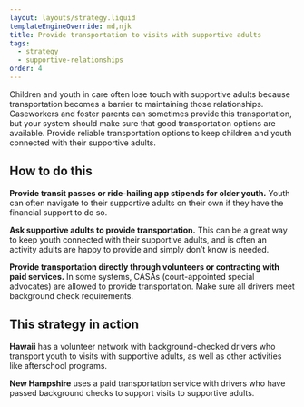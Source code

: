 ```yaml
---
layout: layouts/strategy.liquid
templateEngineOverride: md,njk
title: Provide transportation to visits with supportive adults
tags:
  - strategy
  - supportive-relationships
order: 4
---
```

Children and youth in care often lose touch with supportive adults because transportation becomes a barrier to maintaining those relationships. Caseworkers and foster parents can sometimes provide this transportation, but your system should make sure that good transportation options are available. Provide reliable transportation options to keep children and youth connected with their supportive adults.

## How to do this

**Provide transit passes or ride-hailing app stipends for older youth.** Youth can often navigate to their supportive adults on their own if they have the financial support to do so.

**Ask supportive adults to provide transportation.** This can be a great way to keep youth connected with their supportive adults, and is often an activity adults are happy to provide and simply don’t know is needed.

**Provide transportation directly through volunteers or contracting with paid services.** In some systems, CASAs (court-appointed special advocates) are allowed to provide transportation. Make sure all drivers meet background check requirements. 

## This strategy in action

**Hawaii** has a volunteer network with background-checked drivers who transport youth to visits with supportive adults, as well as other activities like afterschool programs.

**New Hampshire** uses a paid transportation service with drivers who have passed background checks to support visits to supportive adults.
